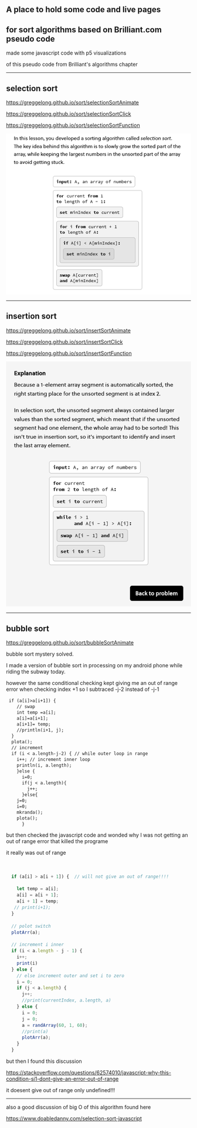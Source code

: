 ## A place to hold some code and live pages
## for sort algorithms based on Brilliant.com pseudo code


made some javascript code with p5 visualizations

of this pseudo code from Brilliant's algorithms chapter

---------
## selection sort

https://greggelong.github.io/sort/selectionSortAnimate


https://greggelong.github.io/sort/selectionSortClick


https://greggelong.github.io/sort/selectionSortFunction


![selectionSortBrilliant.png](selectionSortBrilliant.png)



----
## insertion sort


https://greggelong.github.io/sort/insertSortAnimate

https://greggelong.github.io/sort/insertSortClick

https://greggelong.github.io/sort/insertSortFunction


![insertSortBrilliant.png](insertSortBrilliant.png)




-----

## bubble sort

https://greggelong.github.io/sort/bubbleSortAnimate

bubble sort mystery solved.

I made a version of bubble sort in processing on my android phone while riding the subway today.

however the same conditional checking kept giving me an out of range error when checking index +1 so I subtraced -j-2 instead of -j-1 

```processing 
 if (a[i]>a[i+1]) {
    // swap
    int temp =a[i];
    a[i]=a[i+1];
    a[i+1]= temp;
    //println(i+1, j);
  }
  plota();
  // increment
  if (i < a.length-j-2) { // while outer loop in range
    i++; // increment inner loop
    println(i, a.length);
    }else {
      i=0;
      if(j < a.length){
        j++;
      }else{
    j=0;
    i=0;
    mkranda();
    plota();
      }
```

but then checked the javascript code and wonded why I was not getting an out of range error that killed the programe

it really was out of range

```javascript


  if (a[i] > a[i + 1]) {  // will not give an out of range!!!!
    
    let temp = a[i];
    a[i] = a[i + 1];
    a[i + 1] = temp;
   // print(i+1);
  }

  // polot switch
  plotArr(a);

  // increment i inner 
  if (i < a.length - j - 1) {   
    i++;
    print(i)
  } else {
    // else increment outer and set i to zero
    i = 0;
    if (j < a.length) {
      j++;
      //print(currentIndex, a.length, a)
    } else {
      i = 0;
      j = 0;
      a = randArray(60, 1, 60);
      //print(a)
      plotArr(a);
    }
  }


```

but then I found this discussion

https://stackoverflow.com/questions/62574010/javascript-why-this-condition-si1-dont-give-an-error-out-of-range

it doesent give out of range only undefined!!!

----

also a good discussion of big O of this algorithm found here

https://www.doabledanny.com/selection-sort-javascript




